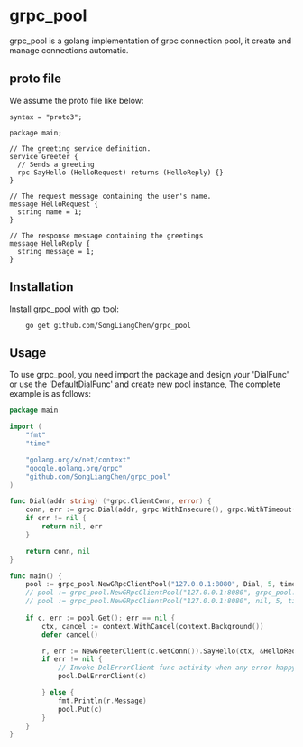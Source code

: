 # grpc_pool
grpc_pool is a golang implementation of grpc connection pool, it create and manage connections automatic.

## proto file
We assume the proto file like below:
```
syntax = "proto3";

package main;

// The greeting service definition.
service Greeter {
  // Sends a greeting
  rpc SayHello (HelloRequest) returns (HelloReply) {}
}

// The request message containing the user's name.
message HelloRequest {
  string name = 1;
}

// The response message containing the greetings
message HelloReply {
  string message = 1;
}
```

## Installation
Install grpc_pool with go tool:
```
    go get github.com/SongLiangChen/grpc_pool
```

## Usage
To use grpc_pool, you need import the package and design your 'DialFunc' or use the 'DefaultDialFunc' and create new pool instance,
The complete example is as follows:
```go
package main

import (
	"fmt"
	"time"

	"golang.org/x/net/context"
	"google.golang.org/grpc"
	"github.com/SongLiangChen/grpc_pool"
)

func Dial(addr string) (*grpc.ClientConn, error) {
	conn, err := grpc.Dial(addr, grpc.WithInsecure(), grpc.WithTimeout())
	if err != nil {
		return nil, err
	}

	return conn, nil
}

func main() {
	pool := grpc_pool.NewGRpcClientPool("127.0.0.1:8080", Dial, 5, time.Second*10)
	// pool := grpc_pool.NewGRpcClientPool("127.0.0.1:8080", grpc_pool.DefaultDialFunc, 5, time.Second*10)
	// pool := grpc_pool.NewGRpcClientPool("127.0.0.1:8080", nil, 5, time.Second*10)
	
	if c, err := pool.Get(); err == nil {
		ctx, cancel := context.WithCancel(context.Background())
		defer cancel()

		r, err := NewGreeterClient(c.GetConn()).SayHello(ctx, &HelloRequest{Name: "SongLiangChen"}) // Replace 'NewGreeterClient' to your own func
		if err != nil {
			// Invoke DelErrorClient func activity when any error happy
			pool.DelErrorClient(c)

		} else {
			fmt.Println(r.Message)
			pool.Put(c)
		}
	}
}
```
